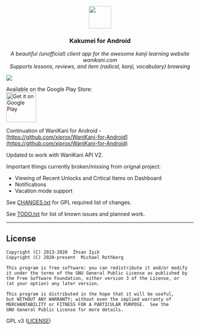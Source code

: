 <p align="center">
<img src="https://github.com/xiprox/WaniKani-for-Android/raw/master/WaniKani/ic_web.png" height="60px" width="60px"/>
</p>

<h3><p align="center">Kakumei for Android</p></h3>

<p align="center">
    <i>A beautiful (unofficial) client app for the awesome kanji learning website wanikani.com</i></br>
    <i>Supports lessons, reviews, and item (radical, kanji, vocabulary) browsing</i>
</p>

![](https://cloud.githubusercontent.com/assets/2550945/21590010/1997cdde-d0f8-11e6-8116-3ace674dd77f.png)

Available on the Google Play Store:</br>
<a href="https://play.google.com/store/apps/details?id=com.mrothberg.kakumei">
    <img alt="Get it on Google Play"
        height="80"
        src="https://play.google.com/intl/en_us/badges/images/generic/en_badge_web_generic.png" />
</a>

Continuation of WaniKani for Android - [https://github.com/xiprox/WaniKani-for-Android](https://github.com/xiprox/WaniKani-for-Android)

Updated to work with WaniKani API V2.

Important things currently broken/missing from orignal project:
- Viewing of Recent Unlocks and Critical Items on Dashboard
- Notifications
- Vacation mode support

See [CHANGES.txt](CHANGES.txt) for GPL required list of changes.

See [TODO.txt](TODO.txt) for list of known issues and planned work.

-----

## License
```
Copyright (C) 2013-2020  İhsan Işık
Copyright (C) 2020-present  Michael Rothberg

This program is free software: you can redistribute it and/or modify
it under the terms of the GNU General Public License as published by
the Free Software Foundation, either version 3 of the License, or
(at your option) any later version.

This program is distributed in the hope that it will be useful,
but WITHOUT ANY WARRANTY; without even the implied warranty of
MERCHANTABILITY or FITNESS FOR A PARTICULAR PURPOSE.  See the
GNU General Public License for more details.
```
GPL v3 ([LICENSE](/LICENSE))